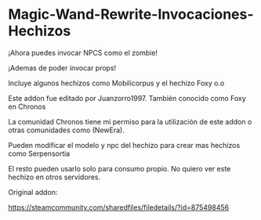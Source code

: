 # Magic-Wand-Rewrite-Invocaciones-Hechizos

¡Ahora puedes invocar NPCS como el zombie!

¡Ademas de poder invocar props!

Incluye algunos hechizos como Mobilicorpus y el hechizo Foxy o.o



Este addon fue editado por Juanzorro1997. También conocido como Foxy en Chronos

La comunidad Chronos tiene mi permiso para la utilización de este addon o otras comunidades como (NewEra).

Pueden modificar el modelo y npc del hechizo para crear mas hechizos como Serpensortia

El resto pueden usarlo solo para consumo propio. No quiero ver este hechizo en otros servidores.

Original addon:

https://steamcommunity.com/sharedfiles/filedetails/?id=875498456
